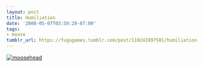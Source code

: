 ```yaml
---
layout: post
title: Humiliation
date: '2008-05-07T03:50:20-07:00'
tags:
- moose
tumblr_url: https://fugugames.tumblr.com/post/110242897581/humiliation
---
```

[![](http://itshardtofondlepenguins.com/wp-content/uploads/2008/05/moosehead.jpg "moosehead")](http://itshardtofondlepenguins.com/wp-content/uploads/2008/05/moosehead.jpg)
